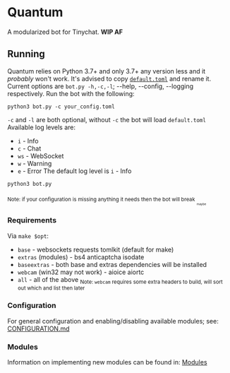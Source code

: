 # Quantum
A modularized bot for Tinychat. **WIP AF**
## Running
Quantum relies on Python 3.7+ and only 3.7+ any version less and it *probably* won't work. It's advised to copy [`default.toml`](ttps://github.com/JohnRipper/quantum/blob/master/default.toml) and rename it. Current options are `bot.py -h,-c,-l`; --help, --config, --logging respectively. Run the bot with the following:
```
python3 bot.py -c your_config.toml
```
`-c` and `-l` are both optional, without `-c` the bot will load `default.toml`<break>
Available log levels are:
- `i` - Info
- `c` - Chat
- `ws` - WebSocket
- `w` - Warning
- `e` - Error
The default log level is `i` - Info
```
python3 bot.py
```
<sub>Note: if your configuration is missing anything it needs then the bot will break</sub>
<sub><sub><sub><sub>maybe</sub></sub></sub></sub>

### Requirements
Via `make $opt`:
- `base` - websockets requests tomlkit (default for make)
- `extras` (modules) - bs4 anticaptcha isodate
- `baseextras` - both base and extras dependencies will be installed
- `webcam` (win32 may not work) - aioice aiortc
- `all` - all of the above
<sub>Note: `webcam` requires some extra headers to build, will sort out which and list then later</sub>

### Configuration
For general configuration and enabling/disabling available modules; see: [CONFIGURATION.md](https://github.com/JohnRipper/quantum/blob/master/CONFIGURATION.md)

### Modules
Information on implementing new modules can be found in: [Modules](https://github.com/JohnRipper/quantum/tree/master/modules)
